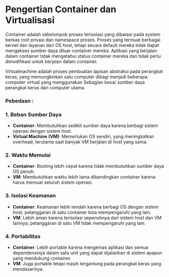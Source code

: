 # Pengertian Container dan Virtualisasi
Container adalah sekelompok proses terisolasi yang dibatasi pada system berkas root privasi dan namespace proses. Proses yang termuat berbagai kernel dan layanan dari OS host, tetapi secara default mereka tidak dapat mengakses sumber daya diluar container mereka. Aplikasi yang berjalan dalam container tidak mengetahui status container mereka dan tidak perlu dimodifikasi untuk berjalan dalam container.

Virtualmachine adalah proses pembuatan lapisan abstraksi pada perangkat keras, yang memungkinkan satu computer dibagi  menjadi beberapa computer virtual yang menggunakan Sebagian besar sumber daya perangkat keras dari computer utama.

### Pebedaan : 
### 1. Beban Sumber Daya
- **Container**: Membutuhkan sedikit sumber daya karena berbagi sistem operasi dengan sistem host.
- **Virtual Machine (VM)**: Memerlukan OS sendiri, yang meningkatkan overhead, terutama saat banyak VM berjalan di host yang sama.

### 2. Waktu Memulai
- **Container**: Booting lebih cepat karena tidak membutuhkan sumber daya OS penuh.
- **VM**: Membutuhkan waktu lebih lama dibandingkan container karena harus memuat seluruh sistem operasi.

### 3. Isolasi Keamanan
- **Container**: Keamanan lebih rendah karena berbagi OS dengan sistem host; pelanggaran di satu container bisa mempengaruhi yang lain.
- **VM**: Lebih aman karena terisolasi sepenuhnya dari sistem host dan VM lainnya; pelanggaran di satu VM tidak mempengaruhi yang lain.

### 4. Portabilitas
- **Container**: Lebih portable karena mengemas aplikasi dan semua dependensinya dalam satu unit yang dapat dijalankan di sistem apapun yang mendukung container.
- **VM**: Juga portable tetapi masih tergantung pada perangkat keras yang mendasarinya.